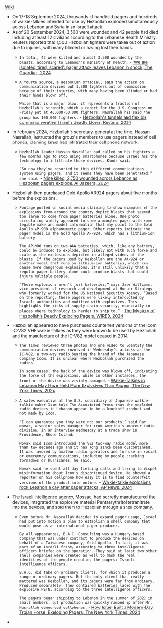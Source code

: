 [Wiki](https://en.wikipedia.org/wiki/2024_Lebanon_pager_explosions)
- On 17-18 September 2024, thousands of handheld pagers and hundreds of walkie-talkies intended for use by Hezbollah exploded simultaneously across Lebanon and Syria in an Israeli attack. 
- As of 20 September 2024, 3,500 were wounded and 42 people had died including at least 12 civilians according to the Lebanese Health Ministry. Reuters reported that 1,500 Hezbollah fighters were taken out of action due to injuries, with many blinded or having lost their hands.
	- `In total, 42 were killed and almost 3,500 wounded by the blasts, according to Lebanon’s ministry of health.` - [‘We are isolated, tired, scared’: pager attack leaves Lebanon in shock, The Guardian, 2024](https://www.theguardian.com/world/2024/sep/20/we-are-isolated-tired-scared-pager-attack-leaves-lebanon-in-shock)
	- `A fourth source, a Hezbollah official, said the attack on communication devices put 1,500 fighters out of commission because of their injuries, with many having been blinded or had their hands blown off.`
	  
	  `While that is a major blow, it represents a fraction of Hezbollah's strength, which a report for the U.S. Congress on Friday put at 40,000-50,000 fighters. Nasrallah has said the group has 100,000 fighters.` - [Hezbollah's tunnels and flexible command weather Israel's deadly blows, Reuters, 2024](https://www.reuters.com/world/middle-east/hezbollahs-tunnels-flexible-command-weather-israels-deadly-blows-2024-09-25/)
- In February 2024, Hezbollah's secretary-general at the time, Hassan Nasrallah, instructed the group's members to use pagers instead of cell phones, claiming Israel had infiltrated their cell phone network.
	- `Hezbollah leader Hassan Nasrallah had called on his fighters a few months ago to stop using smartphones because Israel has the technology to infiltrate those devices, Khodr said.`
	  
	  `“So now they’ve resorted to this different communications system using pagers, and it seems they have been penetrated,” she said.` - [Nine killed, 2,750 wounded across Lebanon as Hezbollah pagers explode, Al Jazeera, 2024](https://www.aljazeera.com/news/2024/9/17/dozens-of-hezbollah-members-wounded-after-pagers-explode-in-lebanon)
- Hezbollah then purchased Gold Apollo AR924 pagers about five months before the explosions.
	- `Footage posted on social media claiming to show examples of the explosions from around the country depict blasts that seemed too large to come from pager batteries alone. One photo circulating widely appeared to show a mangled pager with some legible make and model information that may point to the Gold Apollo AP-900 alphanumeric pager. Other reports indicate the pager model is the Gold Apollo AR-924, which has a lithium-ion battery.`
	  
	  `The AP-900 runs on two AAA batteries, which, like any battery, could be induced to explode, but likely not with such force and scale as the explosions depicted in alleged videos of the blasts. If the pagers used by Hezbollah are the AR-924 or another model that runs on lithium-ion batteries, which can cause more dangerous explosions, it’s still unlikely that a regular pager battery alone could produce blasts that could injure multiple people.`
	  
	  `“Those explosions aren’t just batteries,” says Jake Williams, vice president of research and development at Hunter Strategy who formerly worked for the US National Security Agency. “Based on the reporting, these pagers were likely interdicted by Israeli authorities and modified with explosives. This highlights the risks of supply chain security, especially in places where technology is harder to ship to.”` - [The Mystery of Hezbollah’s Deadly Exploding Pagers, WIRED, 2024](https://www.wired.com/story/pager-explosion-hezbollah/)
- Hezbollah appeared to have purchased counterfeit versions of the Icom IC-V82 VHF walkie-talkies as they were known to be used by Hezbollah and the manufacture of the IC-V82 model ceased in 2014.
	- `The Times reviewed three photos and one video to identify the communication devices involved in Wednesday’s attacks as the IC-V82, a two-way radio bearing the brand of the Japanese company Icom. It is unclear where Hezbollah purchased the radios.`
	  
	  `In some cases, the back of the device was blown off, indicating the force of the explosions, while in other instances, the front of the device was visibly damaged.` - [Walkie-Talkies in Lebanon May Have Held More Explosives Than Pagers, The New York Times, 2024](https://www.nytimes.com/2024/09/18/world/middleeast/hezbollah-israel-walkie-talkie-explosives.html)
	- `A sales executive at the U.S. subsidiary of Japanese walkie-talkie maker Icom told The Associated Press that the exploded radio devices in Lebanon appear to be a knockoff product and not made by Icom.`
	  
	  `“I can guarantee you they were not our products,” said Ray Novak, a senior sales manager for Icom America’s amateur radio division, in an interview Wednesday at a trade show in Providence, Rhode Island.`
	  
	  `Novak said Icom introduced the V82 two-way radio model more than two decades ago and it has long since been discontinued. It was favored by amateur radio operators and for use in social or emergency communications, including by people tracking tornadoes or hurricanes, he said.`
	  
	  `Novak said he spent all day fielding calls and trying to dispel misinformation about Icom’s discontinued device. He showed a reporter on his cellphone how easy it is to find counterfeit versions of the product sold online.` - [Walkie-talkie explosions rock Lebanon a day after pager attacks, AP News, 2024](https://apnews.com/live/lebanon-syria-pagers-hezbollah-updates#00000192-06cb-d51f-a7d6-0efb2de20000)
- The Israeli intelligence agency, Mossad, had secretly manufactured the devices, integrated the explosive material Pentaerythritol tetranitrate into the devices, and sold them to Hezbollah through a shell company.
	- `Even before Mr. Nasrallah decided to expand pager usage, Israel had put into motion a plan to establish a shell company that would pose as an international pager producer.`
	  
	  `By all appearances, B.A.C. Consulting was a Hungary-based company that was under contract to produce the devices on behalf of a Taiwanese company, Gold Apollo. In fact, it was part of an Israeli front, according to three intelligence officers briefed on the operation. They said at least two other shell companies were created as well to mask the real identities of the people creating the pagers: Israeli intelligence officers.`
	  
	  `B.A.C. did take on ordinary clients, for which it produced a range of ordinary pagers. But the only client that really mattered was Hezbollah, and its pagers were far from ordinary. Produced separately, they contained batteries laced with the explosive PETN, according to the three intelligence officers.`
	  
	  `The pagers began shipping to Lebanon in the summer of 2022 in small numbers, but production was quickly ramped up after Mr. Nasrallah denounced cellphones.` - [How Israel Built a Modern-Day Trojan Horse: Exploding Pagers, The New York Times, 2024](https://www.nytimes.com/2024/09/18/world/middleeast/israel-exploding-pagers-hezbollah.html)
- 